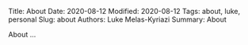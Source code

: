 Title: About
Date: 2020-08-12
Modified: 2020-08-12
Tags: about, luke, personal
Slug: about
Authors: Luke Melas-Kyriazi
Summary: About

About ...

